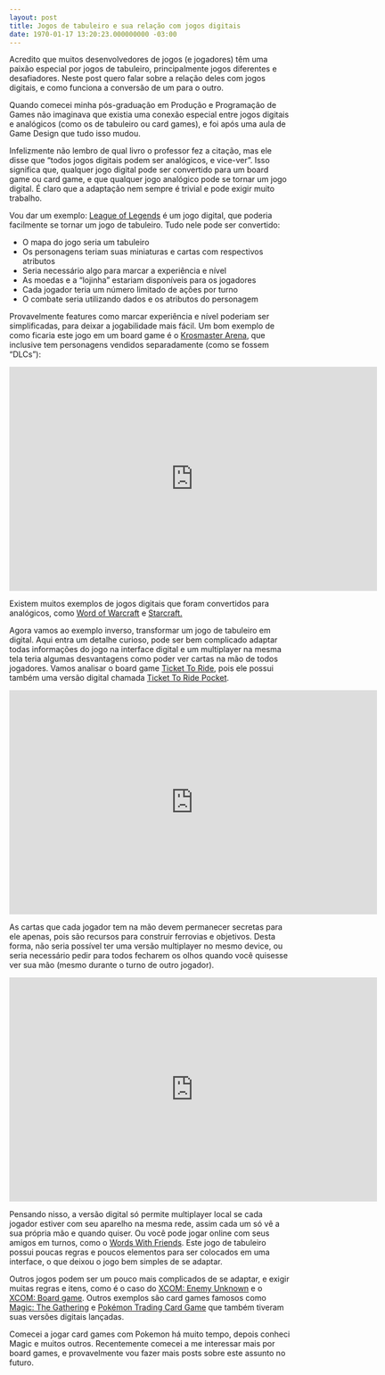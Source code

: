 ```yaml
---
layout: post
title: Jogos de tabuleiro e sua relação com jogos digitais
date: 1970-01-17 13:20:23.000000000 -03:00
---
```


Acredito que muitos desenvolvedores de jogos (e jogadores) têm uma paixão especial por jogos de tabuleiro, principalmente jogos diferentes e desafiadores. Neste post quero falar sobre a relação deles com jogos digitais, e como funciona a conversão de um para o outro.

Quando comecei minha pós-graduação em Produção e Programação de Games não imaginava que existia uma conexão especial entre jogos digitais e analógicos (como os de tabuleiro ou card games), e foi após uma aula de Game Design que tudo isso mudou.

Infelizmente não lembro de qual livro o professor fez a citação, mas ele disse que “todos jogos digitais podem ser analógicos, e vice-ver”. Isso significa que, qualquer jogo digital pode ser convertido para um board game ou card game, e que qualquer jogo analógico pode se tornar um jogo digital. É claro que a adaptação nem sempre é trivial e pode exigir muito trabalho.

Vou dar um exemplo: [League of Legends](http://br.leagueoflegends.com/) é um jogo digital, que poderia facilmente se tornar um jogo de tabuleiro. Tudo nele pode ser convertido:

- O mapa do jogo seria um tabuleiro
- Os personagens teriam suas miniaturas e cartas com respectivos atributos
- Seria necessário algo para marcar a experiência e nível
- As moedas e a “lojinha” estariam disponíveis para os jogadores
- Cada jogador teria um número limitado de ações por turno
- O combate seria utilizando dados e os atributos do personagem

Provavelmente features como marcar experiência e nível poderiam ser simplificadas, para deixar a jogabilidade mais fácil. Um bom exemplo de como ficaria este jogo em um board game é o [Krosmaster Arena](http://www.galapagosjogos.com.br/jogos/krosmaster-arena), que inclusive tem personagens vendidos separadamente (como se fossem “DLCs”):

<span class="embed-youtube" style="text-align:center; display: block;"><iframe allowfullscreen="true" class="youtube-player" frameborder="0" height="402" src="http://www.youtube.com/embed/W9aKFhHa0x0?version=3&rel=1&fs=1&autohide=2&showsearch=0&showinfo=1&iv_load_policy=1&wmode=transparent" type="text/html" width="660"></iframe></span>

Existem muitos exemplos de jogos digitais que foram convertidos para analógicos, como [Word of Warcraft](http://www.devir.com.br/estrategia/warcraft-aventura.php) e [Starcraft.](https://boardgamegeek.com/boardgame/22827/starcraft-board-game)

Agora vamos ao exemplo inverso, transformar um jogo de tabuleiro em digital. Aqui entra um detalhe curioso, pode ser bem complicado adaptar todas informações do jogo na interface digital e um multiplayer na mesma tela teria algumas desvantagens como poder ver cartas na mão de todos jogadores. Vamos analisar o board game [Ticket To Ride](http://www.galapagosjogos.com.br/jogos/ticket-to-ride), pois ele possui também uma versão digital chamada [Ticket To Ride Pocket](http://www.daysofwonder.com/online/en/t2r-pocket/).

<span class="embed-youtube" style="text-align:center; display: block;"><iframe allowfullscreen="true" class="youtube-player" frameborder="0" height="402" src="http://www.youtube.com/embed/0FeL-cB_PAI?version=3&rel=1&fs=1&autohide=2&showsearch=0&showinfo=1&iv_load_policy=1&wmode=transparent" type="text/html" width="660"></iframe></span>

As cartas que cada jogador tem na mão devem permanecer secretas para ele apenas, pois são recursos para construir ferrovias e objetivos. Desta forma, não seria possível ter uma versão multiplayer no mesmo device, ou seria necessário pedir para todos fecharem os olhos quando você quisesse ver sua mão (mesmo durante o turno de outro jogador).

<span class="embed-youtube" style="text-align:center; display: block;"><iframe allowfullscreen="true" class="youtube-player" frameborder="0" height="402" src="http://www.youtube.com/embed/1RbWrz_40b8?version=3&rel=1&fs=1&autohide=2&showsearch=0&showinfo=1&iv_load_policy=1&wmode=transparent" type="text/html" width="660"></iframe></span>

Pensando nisso, a versão digital só permite multiplayer local se cada jogador estiver com seu aparelho na mesma rede, assim cada um só vê a sua própria mão e quando quiser. Ou você pode jogar online com seus amigos em turnos, como o [Words With Friends](https://www.zynga.com/games/words-friends). Este jogo de tabuleiro possui poucas regras e poucos elementos para ser colocados em uma interface, o que deixou o jogo bem simples de se adaptar.

Outros jogos podem ser um pouco mais complicados de se adaptar, e exigir muitas regras e itens, como é o caso do [XCOM: Enemy Unknown](http://store.steampowered.com/app/200510) e o [XCOM: Board game](http://www.galapagosjogos.com.br/jogos/xcom-board-game). Outros exemplos são card games famosos como [Magic: The Gathering](https://itunes.apple.com/us/app/magic-2015/id672924134?mt=8) e [Pokémon Trading Card Game](https://itunes.apple.com/us/app/pokemon-tcg-online/id841098932?mt=8) que também tiveram suas versões digitais lançadas.

Comecei a jogar card games com Pokemon há muito tempo, depois conheci Magic e muitos outros. Recentemente comecei a me interessar mais por board games, e provavelmente vou fazer mais posts sobre este assunto no futuro.


